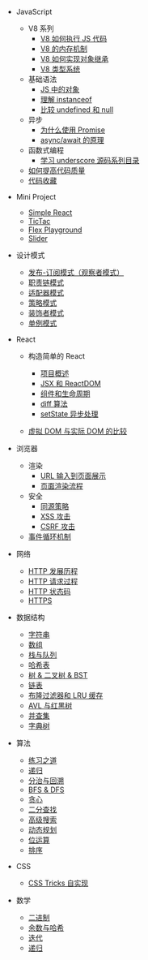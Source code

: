 - JavaScript

  - V8 系列
    - [V8 如何执行 JS 代码](js/v8-process.md)
    - [V8 的内存机制](js/v8-gc.md)
    - [V8 如何实现对象继承](js/v8-inheritance.md)
    - [V8 类型系统](v8)
  - 基础语法
    - [JS 中的对象](js/OOP)
    - [理解 instanceof](js/instanceof)
    - [比较 undefined 和 null](js/undefined)
  - 异步
    - [为什么使用 Promise](js/promise)
    - [async/await 的原理](js/async)
  - 函数式编程
    - [学习 underscore 源码系列目录](js/functional/readme)
  - [如何提高代码质量](js/tips.md)
  - [代码收藏](js/example.md)

- Mini Project

  - [Simple React](mini-project/simple-react.md)
  - [TicTac](mini-project/tictac.md)
  - [Flex Playground](mini-project/flex-playground.md)
  - [Slider](mini-project/slider.md)

- 设计模式

  - [发布-订阅模式（观察者模式）](pattern/observer.md)
  - [职责链模式](pattern/chain.md)
  - [适配器模式](pattern/adapter.md)
  - [策略模式](pattern/strategy.md)
  - [装饰者模式](pattern/decorator.md)
  - [单例模式](pattern/singleton.md)

- React

  - 构造简单的 React

    - [项目概述](react/build/basic.md)
    - [JSX 和 ReactDOM](react/build/jsx-reactdom.md)
    - [组件和生命周期](react/build/component.md)
    - [diff 算法](react/build/diff.md)
    - [setState 异步处理](react/build/setState.md)

  - [虚拟 DOM 与实际 DOM 的比较](react/virtual-dom.md)

- 浏览器

  - 渲染
    - [URL 输入到页面展示](browser/navigation.md)
    - [页面渲染流程](browser/render.md)
  - 安全
    - [同源策略](browser/same-origin.md)
    - [XSS 攻击](browser/xss.md)
    - [CSRF 攻击](browser/csrf.md)
  - [事件循环机制](browser/event-loop.md)

- 网络

  - [HTTP 发展历程](network/history.md)
  - [HTTP 请求过程](network/request-process.md)
  - [HTTP 状态码](network/http-code)
  - [HTTPS](network/https)

- 数据结构

  - [字符串](algo/string.md)
  - [数组](algo/array.md)
  - [栈与队列](algo/stack-queue.md)
  - [哈希表](algo/hash.md)
  - [树 & 二叉树 & BST](algo/tree.md)
  - [链表](algo/linkedlist.md)
  - [布隆过滤器和 LRU 缓存](algo/bloom-filter.md)
  - [AVL 与红黑树](algo/balanced-tree.md)
  - [并查集](algo/union-find.md)
  - [字典树](algo/trie.md)

- 算法

  - [练习之道](algo/notes.md)
  - [递归](algo/recursive.md)
  - [分治与回溯](algo/divide-conquer.md)
  - [BFS & DFS](algo/bfs-dfs.md)
  - [贪心](algo/greedy.md)
  - [二分查找](algo/binary-search.md)
  - [高级搜索](algo/advanced-search.md)
  - [动态规划](algo/dp.md)
  - [位运算](algo/bit.md)
  - [排序](algo/sort.md)

- CSS

  - [CSS Tricks 自实现](https://github.com/duyue6002/Blog/issues/15)

- 数学

  - [二进制](math/binary)
  - [余数与哈希](math/mod)
  - [迭代](math/iterator)
  - [递归](math/recursive)
